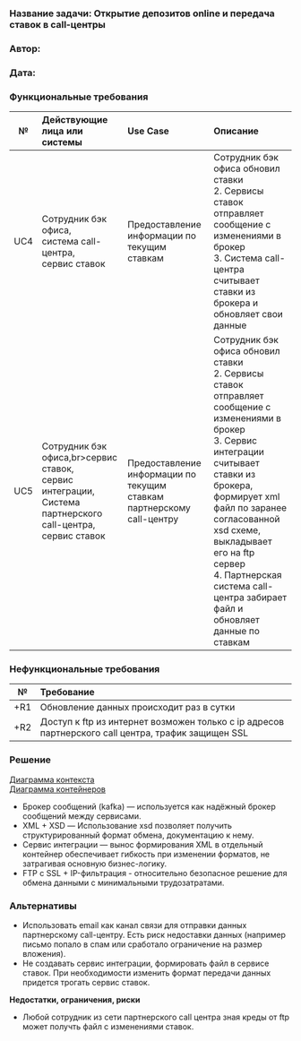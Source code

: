 ### <a name="_b7urdng99y53"></a>**Название задачи: Открытие депозитов online и передача ставок в call-центры** 
### <a name="_hjk0fkfyohdk"></a>**Автор:**
### <a name="_uanumrh8zrui"></a>**Дата:**
### <a name="_3bfxc9a45514"></a>**Функциональные требования**

|**№**|**Действующие лица или системы**|**Use Case**|**Описание**|
| :-: | :- | :- | :- |
| UC4 | Сотрудник бэк офиса,<br>система call-центра,<br>сервис ставок | Предоставление информации по текущим ставкам | Сотрудник бэк офиса обновил ставки<br>2. Сервисы ставок отправляет сообщение с изменениями в брокер<br>3. Система call-центра считывает ставки из брокера и обновляет свои данные |
| UC5 | Сотрудник бэк офиса,br>сервис ставок, <br>сервис интеграции, <br>Система партнерского call-центра,<br>сервис ставок | Предоставление информации по текущим ставкам партнерскому call-центру | Сотрудник бэк офиса обновил ставки<br>2. Сервисы ставок отправляет сообщение с изменениями в брокер<br>3. Сервис интеграции считывает ставки из брокера, формирует xml файл по заранее согласованной xsd схеме, выкладывает его на ftp сервер <br>4. Партнерская система call-центра забирает файл и обновляет данные по ставкам |
### <a name="_u8xz25hbrgql"></a>**Нефункциональные требования**

|**№**|**Требование**|
| :-: | :- |
| +R1 | Обновление данных происходит раз в сутки |
| +R2 | Доступ к ftp из интернет возможен только с ip адресов партнерского call центра, трафик защищен SSL |
### <a name="_qmphm5d6rvi3"></a>**Решение**
[Диаграмма контекста](./context.puml)  
[Диаграмма контейнеров](./containers.puml)

- Брокер сообщений (kafka) — используется как надёжный брокер сообщений между сервисами. 
- XML + XSD — Использование xsd позволяет получить структурированный формат обмена, документацию к нему. 
- Сервис интеграции — вынос формирования XML в отдельный контейнер обеспечивает гибкость при изменении форматов, не затрагивая основную бизнес-логику.
- FTP с SSL + IP-фильтрация - относительно безопасное решение для обмена данными с минимальными трудозатратами.

### <a name="_bjrr7veeh80c"></a>**Альтернативы**
- Использовать email как канал связи для отправки данных партнерскому call-центру. Есть риск недоставки данных (например письмо попало в спам или сработало ограничение на размер вложения).
- Не создавать сервис интеграции, формировать файл в сервисе ставок. При необходимости изменить формат передачи данных придется трогать сервис ставок.

**Недостатки, ограничения, риски**
- Любой сотрудник из сети партнерского call центра зная креды от ftp может получть файл с изменениями ставок.
